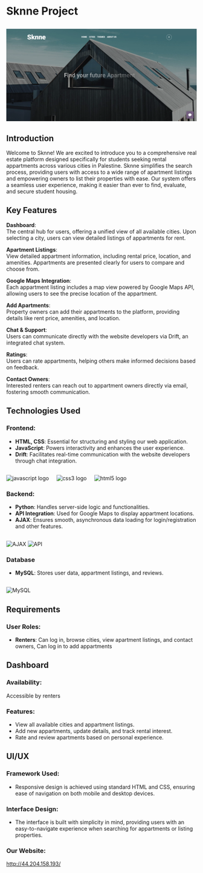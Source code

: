 # Sknne Project 
##
![Screenshot of Sknne Dashboard](./MALAK.png)


## Introduction  
Welcome to Sknne! We are excited to introduce you to a comprehensive real estate platform designed specifically for students seeking rental appartments across various cities in Palestine. Sknne simplifies the search process, providing users with access to a wide range of apartment listings and empowering owners to list their properties with ease. Our system offers a seamless user experience, making it easier than ever to find, evaluate, and secure student housing.

## Key Features  
**Dashboard**:  
The central hub for users, offering a unified view of all available cities. Upon selecting a city, users can view detailed listings of appartments for rent.

**Apartment Listings**:  
View detailed appartment information, including rental price, location, and amenities. Appartments are presented clearly for users to compare and choose from.

**Google Maps Integration**:  
Each appartment listing includes a map view powered by Google Maps API, allowing users to see the precise location of the appartment.

**Add Apartments**:  
Property owners can add their appartments to the platform, providing details like rent price, amenities, and location.

**Chat & Support**:  
Users can communicate directly with the website developers via Drift, an integrated chat system.

**Ratings**:  
Users can rate appartments, helping others make informed decisions based on feedback.

**Contact Owners**:  
Interested renters can reach out to appartment owners directly via email, fostering smooth communication.

## Technologies Used  
### Frontend:  
- **HTML, CSS**: Essential for structuring and styling our web application.
- **JavaScript**: Powers interactivity and enhances the user experience.  
- **Drift**: Facilitates real-time communication with the website developers through chat integration.
##
  <div align="left">
  <img src="https://cdn.jsdelivr.net/gh/devicons/devicon/icons/javascript/javascript-original.svg" height="40" alt="javascript logo"  />
  <img width="12" />
  <img src="https://cdn.jsdelivr.net/gh/devicons/devicon/icons/css3/css3-original.svg" height="40" alt="css3 logo"  />
  <img width="12" />
  <img src="https://cdn.jsdelivr.net/gh/devicons/devicon/icons/html5/html5-original.svg" height="40" alt="html5 logo"  />
</div>


### Backend:  
- **Python**: Handles server-side logic and functionalities.  
- **API Integration**: Used for Google Maps to display appartment locations.  
- **AJAX**: Ensures smooth, asynchronous data loading for login/registration and other features.
  
##

![AJAX](https://img.shields.io/badge/AJAX-FF7800?style=for-the-badge)
![API](https://img.shields.io/badge/API-0298C3?style=for-the-badge)


### Database  
- **MySQL**: Stores user data, appartment listings, and reviews.
##
![MySQL](https://img.shields.io/badge/MySQL-4479A1?style=for-the-badge&logo=mysql&logoColor=white)


## Requirements  
### User Roles:  
- **Renters**: Can log in, browse cities, view apartment listings, and contact owners, Can log in to add appartments

## Dashboard  
### Availability:  
Accessible by renters 

### Features:  
- View all available cities and appartment listings.  
- Add new appartments, update details, and track rental interest.  
- Rate and review apartments based on personal experience.

## UI/UX  
### Framework Used:  
- Responsive design is achieved using standard HTML and CSS, ensuring ease of navigation on both mobile and desktop devices.

### Interface Design:  
- The interface is built with simplicity in mind, providing users with an easy-to-navigate experience when searching for appartments or listing properties.

### Our Website:
http://44.204.158.193/










